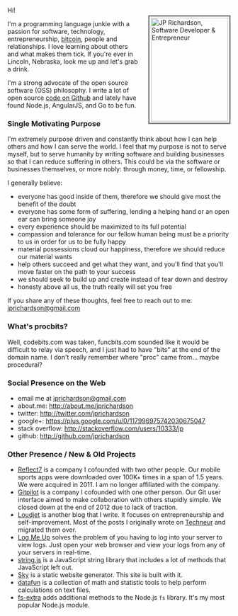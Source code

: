 <!--
author: JP Richardson
publish: 2013-08-20
title: About
-->

<a href="http://procbits.files.wordpress.com/2009/03/twitter.jpg"><img src="http://procbits.files.wordpress.com/2009/03/twitter.jpg" alt="JP Richardson, Software Developer & Entrepreneur" title="JP Richardson" width="174" height="234" style="float:right; padding: 3px; border: 3px solid gray; margin-left: 20px; margin-top: 20px; " /></a>

Hi!

I'm a programming language junkie with a passion for software, technology, entrepreneurship, [bitcoin](http://bitcoin.org/en/), people and relationships. I love learning about others and what makes them tick. If you're ever in Lincoln, Nebraska, look me up and let's grab a drink.

I'm a strong advocate of the open source software (OSS) philosophy. I write a lot of open source [code on Github][github] and lately have found Node.js, AngularJS, and Go to be fun.

### Single Motivating Purpose

I'm extremely purpose driven and constantly think about how I can help others and how I can serve the world. I feel that my purpose is not to serve myself, but to serve humanity by writing software and building businesses so that I can reduce suffering in others. This could be via the software or businesses themselves, or more nobly: through money, time, or fellowship.

I generally believe:

* everyone has good inside of them, therefore we should give most the benefit of the doubt
* everyone has some form of suffering, lending a helping hand or an open ear can bring someone joy
* every experience should be maximized to its full potential
* compassion and tolerance for our fellow human being must be a priority to us in order for us to be fully happy
* material possessions cloud our happiness, therefore we should reduce our material wants
* help others succeed and get what they want, and you'll find that you'll move faster on the path to your success
* we should seek to build up and create instead of tear down and destroy
* honesty above all us, the truth really will set you free

If you share any of these thoughts, feel free to reach out to me: jprichardson@gmail.com


### What's procbits?

Well, codebits.com was taken, funcbits.com sounded like it would be difficult to relay via speech, and I just had to have "bits" at the end of the domain name. I don't really remember where "proc" came from... maybe procedural? 



### Social Presence on the Web

- email me at jprichardson@gmail.com
- about.me: http://about.me/jprichardson
- twitter: http://twitter.com/jprichardson
- google+: https://plus.google.com/u/0/117996975742030675047
- stack overflow: http://stackoverflow.com/users/10333/jp
- github: http://github.com/jprichardson



### Other Presence / New & Old Projects

- [Reflect7](http://reflect7.com) is a company I cofounded with two other people. Our mobile sports apps were downloaded over 100K+ times in a span of 1.5 years. We were acquired in 2011. I am no longer affiliated with the company.
- [Gitpilot](http://gitpilot.com) is a company I cofounded with one other person. Our Git user interface aimed to make collaboration with others stupidly simple. We closed down at the end of 2012 due to lack of traction.
- [Loudjet](http://loudjet.com) is another blog that I write. It focuses on entrepreneurship and self-improvement. Most of the posts I originally wrote on [Techneur](http://techneur.com) and migrated them over.
- [Log Me Up](http://logmeup.com) solves the problem of you having to log into your server to view logs. Just open your web browser and view your logs from any of your servers in real-time.
- [string.js](http://stringjs.com) is a JavaScript string library that includes a lot of methods that JavaScript left out.
- [Sky](https://github.com/skywrite) is a static website generator. This site is built with it.
- [datafun](http://datafun.org) is a collection of math and statistic tools to help perform calculations on text files.
- [fs-extra](https://github.com/jprichardson/node-fs-extra) adds additional methods to the Node.js `fs` library. It's my most popular Node.js module.


[github]: http://github.com/jprichardson